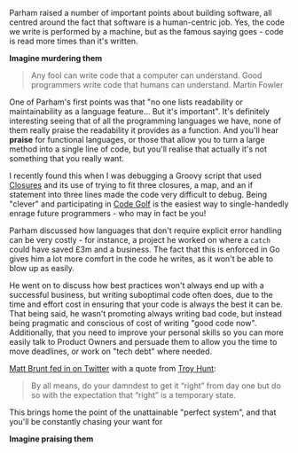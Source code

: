 
Parham raised a number of important points about building software, all centred around the fact that software is a human-centric job. Yes, the code we write is performed by a machine, but as the famous saying goes - code is read more times than it's written.

**Imagine murdering them**


> Any fool can write code that a computer can understand. Good programmers write code that humans can understand.
> Martin Fowler

One of Parham's first points was that "no one lists readability or maintainability as a language feature... But it's important". It's definitely interesting seeing that of all the programming languages we have, none of them really praise the readability it provides as a function. And you'll hear __praise__ for functional languages, or those that allow you to turn a large method into a single line of code, but you'll realise that actually it's not something that you really want.

I recently found this when I was debugging a Groovy script that used [Closures][groovy-closures] and its use of trying to fit three closures, a map, and an if statement into three lines made the code very difficult to debug. Being "clever" and participating in [Code Golf][code-golf] is the easiest way to single-handedly enrage future programmers - who may in fact be you!

Parham discussed how languages that don't require explicit error handling can be very costly - for instance, a project he worked on where a `catch` could have saved £3m and a business. The fact that this is enforced in Go gives him a lot more comfort in the code he writes, as it won't be able to blow up as easily.

He went on to discuss how best practices won't always end up with a successful business, but writing suboptimal code often does, due to the time and effort cost in ensuring that your code is always the best it can be. That being said, he wasn't promoting always writing bad code, but instead being pragmatic and conscious of cost of writing "good code now". Additionally, that you need to improve your personal skills so you can more easily talk to Product Owners and persuade them to allow you the time to move deadlines, or work on "tech debt" where needed.

[Matt Brunt fed in on Twitter](https://twitter.com/Brunty/status/921372158533742592) with a quote from [Troy Hunt][troy-hunt]:

> By all means, do your damndest to get it “right” from day one but do so with the expectation that “right” is a temporary state.

This brings home the point of the unattainable "perfect system", and that you'll be constantly chasing your want for

**Imagine praising them**

[groovy-closures]: http://groovy-lang.org/closures.html
[code-golf]: https://en.wikipedia.org/wiki/Code_golf
[troy-hunt]: https://www.troyhunt.com/your-api-versioning-is-wrong-which-is/
